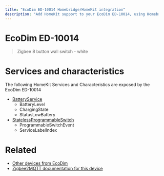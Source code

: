 ```yaml
---
title: "EcoDim ED-10014 Homebridge/HomeKit integration"
description: "Add HomeKit support to your EcoDim ED-10014, using Homebridge, Zigbee2MQTT and homebridge-z2m."
---
```

<!---
This file has been GENERATED using src/docgen/docgen.ts
DO NOT EDIT THIS FILE MANUALLY!
-->
# EcoDim ED-10014
> Zigbee 8 button wall switch - white


# Services and characteristics
The following HomeKit Services and Characteristics are exposed by
the EcoDim ED-10014

* [BatteryService](../../battery.md)
  * BatteryLevel
  * ChargingState
  * StatusLowBattery
* [StatelessProgrammableSwitch](../../action.md)
  * ProgrammableSwitchEvent
  * ServiceLabelIndex


# Related
* [Other devices from EcoDim](../index.md#ecodim)
* [Zigbee2MQTT documentation for this device](https://www.zigbee2mqtt.io/devices/ED-10014.html)